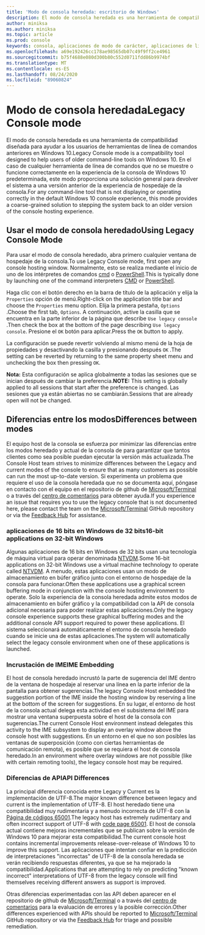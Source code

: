 ```yaml
---
title: 'Modo de consola heredada: escritorio de Windows'
description: El modo de consola heredada es una herramienta de compatibilidad que ayuda a ejecutar aplicaciones de línea de comandos que pueden no funcionar con el host de la consola de Windows 10.
author: miniksa
ms.author: miniksa
ms.topic: article
ms.prod: console
keywords: consola, aplicaciones de modo de carácter, aplicaciones de línea de comandos, aplicaciones de terminal, API de consola, compatibilidad
ms.openlocfilehash: a69e192426cc178ae98565db07c49f9ff2ce4961
ms.sourcegitcommit: b75f4688e080d300b80c552d0711fdd86b9974bf
ms.translationtype: MT
ms.contentlocale: es-ES
ms.lasthandoff: 08/24/2020
ms.locfileid: "89060824"
---
```

# <a name="legacy-console-mode"></a><span data-ttu-id="746ea-104">Modo de consola heredada</span><span class="sxs-lookup"><span data-stu-id="746ea-104">Legacy Console mode</span></span>

<span data-ttu-id="746ea-105">El modo de consola heredada es una herramienta de compatibilidad diseñada para ayudar a los usuarios de herramientas de línea de comandos anteriores en Windows 10.</span><span class="sxs-lookup"><span data-stu-id="746ea-105">Legacy Console mode is a compatibility tool designed to help users of older command-line tools on Windows 10.</span></span> <span data-ttu-id="746ea-106">En el caso de cualquier herramienta de línea de comandos que no se muestre o funcione correctamente en la experiencia de la consola de Windows 10 predeterminada, este modo proporciona una solución general para devolver el sistema a una versión anterior de la experiencia de hospedaje de la consola.</span><span class="sxs-lookup"><span data-stu-id="746ea-106">For any command-line tool that is not displaying or operating correctly in the default Windows 10 console experience, this mode provides a coarse-grained solution to stepping the system back to an older version of the console hosting experience.</span></span>

## <a name="using-legacy-console-mode"></a><span data-ttu-id="746ea-107">Usar el modo de consola heredado</span><span class="sxs-lookup"><span data-stu-id="746ea-107">Using Legacy Console Mode</span></span>

<span data-ttu-id="746ea-108">Para usar el modo de consola heredado, abra primero cualquier ventana de hospedaje de la consola.</span><span class="sxs-lookup"><span data-stu-id="746ea-108">To use Legacy Console mode, first open any console hosting window.</span></span> <span data-ttu-id="746ea-109">Normalmente, esto se realiza mediante el inicio de uno de los intérpretes de comandos [cmd](https://docs.microsoft.com/windows-server/administration/windows-commands/cmd) o [PowerShell](https://docs.microsoft.com/powershell/scripting/install/installing-windows-powershell).</span><span class="sxs-lookup"><span data-stu-id="746ea-109">This is typically done by launching one of the command interpreters [CMD](https://docs.microsoft.com/windows-server/administration/windows-commands/cmd) or [PowerShell](https://docs.microsoft.com/powershell/scripting/install/installing-windows-powershell).</span></span>

<span data-ttu-id="746ea-110">Haga clic con el botón derecho en la barra de título de la aplicación y elija la `Properties` opción de menú.</span><span class="sxs-lookup"><span data-stu-id="746ea-110">Right-click on the application title bar and choose the `Properties` menu option.</span></span> <span data-ttu-id="746ea-111">Elija la primera pestaña, `Options` .</span><span class="sxs-lookup"><span data-stu-id="746ea-111">Choose the first tab, `Options`.</span></span> <span data-ttu-id="746ea-112">A continuación, active la casilla que se encuentra en la parte inferior de la página que describe `Use legacy console` .</span><span class="sxs-lookup"><span data-stu-id="746ea-112">Then check the box at the bottom of the page describing `Use legacy console`.</span></span> <span data-ttu-id="746ea-113">Presione el `OK` botón para aplicar.</span><span class="sxs-lookup"><span data-stu-id="746ea-113">Press the `OK` button to apply.</span></span>

<span data-ttu-id="746ea-114">La configuración se puede revertir volviendo al mismo menú de la hoja de propiedades y desactivando la casilla y presionando después `OK` .</span><span class="sxs-lookup"><span data-stu-id="746ea-114">The setting can be reverted by returning to the same property sheet menu and unchecking the box then pressing `OK`.</span></span>

<span data-ttu-id="746ea-115">**Nota:** Esta configuración se aplica globalmente a todas las sesiones que se inician después de cambiar la preferencia.</span><span class="sxs-lookup"><span data-stu-id="746ea-115">**NOTE:** This setting is globally applied to all sessions that start after the preference is changed.</span></span> <span data-ttu-id="746ea-116">Las sesiones que ya están abiertas no se cambiarán.</span><span class="sxs-lookup"><span data-stu-id="746ea-116">Sessions that are already open will not be changed.</span></span>

## <a name="differences-between-modes"></a><span data-ttu-id="746ea-117">Diferencias entre los modos</span><span class="sxs-lookup"><span data-stu-id="746ea-117">Differences between modes</span></span>

<span data-ttu-id="746ea-118">El equipo host de la consola se esfuerza por minimizar las diferencias entre los modos heredado y actual de la consola de para garantizar que tantos clientes como sea posible puedan ejecutar la versión más actualizada.</span><span class="sxs-lookup"><span data-stu-id="746ea-118">The Console Host team strives to minimize differences between the Legacy and current modes of the console to ensure that as many customers as possible can run the most up-to-date version.</span></span> <span data-ttu-id="746ea-119">Si experimenta un problema que requiere el uso de la consola heredada que no se documenta aquí, póngase en contacto con el equipo en el repositorio de github de [Microsoft/Terminal](https://github.com/microsoft/terminal/) o a través del [centro de comentarios](https://docs.microsoft.com/windows-insider/feedback-hub/feedback-hub-app) para obtener ayuda.</span><span class="sxs-lookup"><span data-stu-id="746ea-119">If you experience an issue that requires you to use the legacy console that is not documented here, please contact the team on the [Microsoft/Terminal](https://github.com/microsoft/terminal/) GitHub repository or via the [Feedback Hub](https://docs.microsoft.com/windows-insider/feedback-hub/feedback-hub-app) for assistance.</span></span>

### <a name="16-bit-applications-on-32-bit-windows"></a><span data-ttu-id="746ea-120">aplicaciones de 16 bits en Windows de 32 bits</span><span class="sxs-lookup"><span data-stu-id="746ea-120">16-bit applications on 32-bit Windows</span></span>

<span data-ttu-id="746ea-121">Algunas aplicaciones de 16 bits en Windows de 32 bits usan una tecnología de máquina virtual para operar denominada [NTVDM](https://docs.microsoft.com/windows/compatibility/ntvdm-and-16-bit-app-support).</span><span class="sxs-lookup"><span data-stu-id="746ea-121">Some 16-bit applications on 32-bit Windows use a virtual machine technology to operate called [NTVDM](https://docs.microsoft.com/windows/compatibility/ntvdm-and-16-bit-app-support).</span></span> <span data-ttu-id="746ea-122">A menudo, estas aplicaciones usan un modo de almacenamiento en búfer gráfico junto con el entorno de hospedaje de la consola para funcionar.</span><span class="sxs-lookup"><span data-stu-id="746ea-122">Often these applications use a graphical screen buffering mode in conjunction with the console hosting environment to operate.</span></span> <span data-ttu-id="746ea-123">Solo la experiencia de la consola heredada admite estos modos de almacenamiento en búfer gráfico y la compatibilidad con la API de consola adicional necesaria para poder realizar estas aplicaciones.</span><span class="sxs-lookup"><span data-stu-id="746ea-123">Only the legacy console experience supports these graphical buffering modes and the additional console API support required to power these applications.</span></span> <span data-ttu-id="746ea-124">El sistema seleccionará automáticamente el entorno de consola heredado cuando se inicie una de estas aplicaciones.</span><span class="sxs-lookup"><span data-stu-id="746ea-124">The system will automatically select the legacy console environment when one of these applications is launched.</span></span>

### <a name="ime-embedding"></a><span data-ttu-id="746ea-125">Incrustación de IME</span><span class="sxs-lookup"><span data-stu-id="746ea-125">IME Embedding</span></span>

<span data-ttu-id="746ea-126">El host de consola heredado incrustó la parte de sugerencia del IME dentro de la ventana de hospedaje al reservar una línea en la parte inferior de la pantalla para obtener sugerencias.</span><span class="sxs-lookup"><span data-stu-id="746ea-126">The legacy Console Host embedded the suggestion portion of the IME inside the hosting window by reserving a line at the bottom of the screen for suggestions.</span></span> <span data-ttu-id="746ea-127">En su lugar, el entorno de host de la consola actual delega esta actividad en el subsistema del IME para mostrar una ventana superpuesta sobre el host de la consola con sugerencias.</span><span class="sxs-lookup"><span data-stu-id="746ea-127">The current Console Host environment instead delegates this activity to the IME subsystem to display an overlay window above the console host with suggestions.</span></span> <span data-ttu-id="746ea-128">En un entorno en el que no son posibles las ventanas de superposición (como con ciertas herramientas de comunicación remota), es posible que se requiera el host de consola heredado.</span><span class="sxs-lookup"><span data-stu-id="746ea-128">In an environment where overlay windows are not possible (like with certain remoting tools), the legacy console host may be required.</span></span>

### <a name="api-differences"></a><span data-ttu-id="746ea-129">Diferencias de API</span><span class="sxs-lookup"><span data-stu-id="746ea-129">API Differences</span></span>

<span data-ttu-id="746ea-130">La principal diferencia conocida entre Legacy y Current es la implementación de UTF-8.</span><span class="sxs-lookup"><span data-stu-id="746ea-130">The major known difference between legacy and current is the implementation of UTF-8.</span></span> <span data-ttu-id="746ea-131">El host heredado tiene una compatibilidad muy rudimentaria y a menudo incorrecta de UTF-8 con la [Página de códigos 65001](https://docs.microsoft.com/windows/win32/intl/code-pages).</span><span class="sxs-lookup"><span data-stu-id="746ea-131">The legacy host has extremely rudimentary and often incorrect support of UTF-8 with [code page 65001](https://docs.microsoft.com/windows/win32/intl/code-pages).</span></span> <span data-ttu-id="746ea-132">El host de consola actual contiene mejoras incrementales que se publican sobre la versión de Windows 10 para mejorar esta compatibilidad.</span><span class="sxs-lookup"><span data-stu-id="746ea-132">The current console host contains incremental improvements release-over-release of Windows 10 to improve this support.</span></span> <span data-ttu-id="746ea-133">Las aplicaciones que intentan confiar en la predicción de interpretaciones "incorrectas" de UTF-8 de la consola heredada se verán recibiendo respuestas diferentes, ya que se ha mejorado la compatibilidad.</span><span class="sxs-lookup"><span data-stu-id="746ea-133">Applications that are attempting to rely on predicting "known incorrect" interpretations of UTF-8 from the legacy console will find themselves receiving different answers as support is improved.</span></span> 

<span data-ttu-id="746ea-134">Otras diferencias experimentadas con las API deben aparecer en el repositorio de github de [Microsoft/Terminal](https://github.com/microsoft/terminal/) o a través del [centro de comentarios](https://docs.microsoft.com/windows-insider/feedback-hub/feedback-hub-app) para la evaluación de errores y la posible corrección.</span><span class="sxs-lookup"><span data-stu-id="746ea-134">Other differences experienced with APIs should be reported to [Microsoft/Terminal](https://github.com/microsoft/terminal/) GitHub repository or via the [Feedback Hub](https://docs.microsoft.com/windows-insider/feedback-hub/feedback-hub-app) for triage and possible remediation.</span></span>